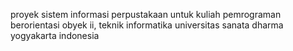 proyek sistem informasi perpustakaan untuk kuliah pemrograman berorientasi obyek ii, teknik informatika universitas sanata dharma yogyakarta indonesia